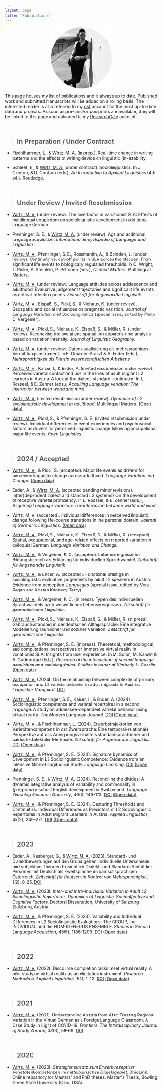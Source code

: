 ```yaml
---
layout: page
title: "Publications"
---
```


<p align="center">
  <img width="200" height="200" src="/images/PublicationsPhoto.png">
</p>

This page houses my list of publications and is always up to date. Published work and submitted manuscripts will be added on a rolling basis. The interested reader is also referred to my [osf](https://osf.io/gn4m7/) account for the most up-to-date data and projects. As soon as pre- and/or postprints are available, they will be linked to this page and uploaded to my [ResearchGate](https://www.researchgate.net/profile/Mason-Wirtz) account.  

<br>

> ## In Preparation / Under Contract

* Fischlhammer, L., & <u>Wirtz, M. A.</u> (in prep.). Real-time change in writing patterns and the effects of writing device on linguistic (in-)stability.

* Schleef, E., & <u>Wirtz, M. A.</u> (under contract). Sociolinguistics. In J. Clenton, & D. Coulson (eds.), *An Introduction to Applied Linguistics* (4th ed.). Routledge.

<br>


> ## Under Review / Invited Resubmission

* <u>Wirtz, M. A.</u> (under review). The love factor in variationist SLA: Effects of multilingual coupledom on sociolinguistic development in additional-language German. 

* Pfenninger, S. E., & <u>Wirtz, M. A.</u> (under review). Age and additional language acquisition. *International Encyclopedia of Language and Linguistics*.

* <u>Wirtz, M. A.</u>, Pfenninger, S. E., Rossmanith, A., & Zbinden, L. (under review). Continuity vs. cut-off points in SLA across the lifespan: From significant life events to biologically regulated thresholds. In C. Wright, T. Piske, A. Steinlein, P. Peltonen (eds.), *Context Matters*. Multilingual Matters. 

* <u>Wirtz, M. A.</u> (under review). Language attitudes across adolescence and adulthood: Evaluative judgement trajectories and significant life events as critical inflection points. *Zeitschrift für Angewandte Linguistik.*

* <u>Wirtz, M. A.</u>, Elspaß, S., Pickl, S., & Niehaus, K. (under review). Geospatial and social influences on pragmatic variation. *Journal of Language Variation and Sociolinguistics* (special issue, edited by Philip C. Vergeiner).

* <u>Wirtz, M. A.</u>, Pickl, S., Niehaus, K., Elspaß, S., & Möller, R. (under review). Reconciling the social and spatial: An apparent-time analysis based on variation intensity. *Journal of Linguistic Geography.*

* <u>Wirtz, M. A.</u> (under review). Datenvisualisierung als mehrsprachiges Vermittlungsinstrument. In F. Gmainer-Pranzl & A. Ender (Eds.), *Mehrsprachigkeit als Prinzip wissenschaftlichen Arbeitens*.

* <u>Wirtz, M. A.</u>, Kaiser, I., & Ender, A. (invited resubmission under review). Perceived varietal contact and use in the lives of adult migrant L2 learners in Austria: A look at the dialect-standard-continuum. In L. Rosseel, & E. Zenner (eds.), *Acquiring Language variation: The interaction between world and mind*.

* <u>Wirtz, M. A.</u> (invited resubmission under review). *Dynamics of L2 sociolinguistic development in adulthood*. Multilingual Matters. [(Open data)](https://osf.io/jzwd4/)

* <u>Wirtz, M. A.</u>, Pickl, S., & Pfenninger, S. E. (invited resubmission under review). Individual differences in event experiences and psychosocial factors as drivers for perceived linguistic change following occupational major life events. *Open Linguistics.*

<br>


> ## 2024 / Accepted

* <u>Wirtz, M. A.</u>, & Pickl, S. (accepted). Major life events as drivers for perceived linguistic change across adulthood. *Language Variation and Change.* [(Open data)](https://osf.io/mf3jh/)

* Ender, A., & <u>Wirtz, M. A.</u> (accepted pending minor revisions). In(ter)dependent dialect and standard L2 systems? On the development of receptive varietal proficiency. In L. Rosseel, & E. Zenner (eds.), *Acquiring Language variation: The interaction between world and mind*.

* <u>Wirtz, M. A.</u> (accepted). Individual differences in perceived linguistic change following life-course transitions in the personal domain. *Journal of Germanic Linguistics.* [(Open data)](https://osf.io/er7zw/)

* <u>Wirtz, M. A.</u>, Pickl, S., Niehaus, K., Elspaß, S., & Möller, R. (accepted). Spatial, occupational, and age-related effects on reported variation in colloquial German. *Language Variation and Change.*

* <u>Wirtz, M. A.</u>, & Vergeiner, P. C. (accepted). Lebensereignisse im Bildungsbereich als Erklärung für individuellen Sprachwandel. *Zeitschrift für Angewandte Linguistik.*

* <u>Wirtz, M. A.</u>, & Ender, A. (accepted). Functional prestige in sociolinguistic evaluative judgements by adult L2 speakers in Austria: Evidence from perception. *Languages* (special issue, edited by Vera Regan and Kristen Kennedy Terry).

* <u>Wirtz, M. A.</u>, & Vergeiner, P. C. (in press). Typen des individuellen Sprachwandels nach wesentlichen Lebensereignissen. *Zeitschrift für germanistische Linguistik*.

* <u>Wirtz, M. A.</u>, Pickl, S., Niehaus, K., Elspaß, S., & Möller, R. (in press). Gebrauchsstandard in der deutschen Alltagssprache: Eine integrative Modellierung räumlicher und sozialer Variation. *Zeitschrift für germanistische Linguistik.*

* <u>Wirtz, M. A.</u>, & Pfenninger, S. E. (in press). Theoretical, methodological, and computational perspectives on immersive virtual reality in variationist SLA: Insights from user experience. In M. Solon, M. Kanwit & A. Gudmestad (Eds.), *Research at the intersection of second language acquisition and sociolinguistics: Studies in honor of Kimberly L. Geeslin*. [(Open data)](https://osf.io/sbtae/)

* <u>Wirtz, M. A.</u> (2024). On the relationship between complexity of primary occupation and L2 varietal behavior in adult migrants in Austria. *Linguistics Vanguard.* [DOI](https://doi.org/10.1515/lingvan-2023-0069)

* <u>Wirtz, M. A.</u>, Pfenninger, S. E., Kaiser, I., & Ender, A. (2024). Sociolinguistic competence and varietal repertoires in a second language: A study on addressee-dependent varietal behavior using virtual reality. *The Modern Language Journal.* [DOI](https://doi.org/10.1111/modl.12918) [(Open data)](https://osf.io/myhgw/)

* <u>Wirtz, M. A.</u>, & Fischlhammer, L. (2024). Erwerbstrajektorien von Varietätenkompetenz in der Zweitsprache: Eine temporal-relationale Perspektive auf das Aneignungsverhältnis standardsprachlicher und bairisch-dialektaler Merkmale. *Zeitschrift für Angewandte Linguistik.* [DOI](https://doi.org/10.1515/zfal-2024-2006) [(Open data)](https://osf.io/s9nf2/)

* <u>Wirtz, M. A.</u>, & Pfenninger, S. E. (2024). Signature Dynamics of Development in L2 Sociolinguistic Competence: Evidence from an Intensive Micro-Longitudinal Study. *Language Learning*. [DOI](https://doi.org/10.1111/lang.12634) [(Open data)](https://osf.io/w4n62/)

* Pfenninger, S. E., & <u>Wirtz, M. A.</u> (2024). Reconciling the divides: A dynamic integrative analysis of variability and commonality in (pre)primary school English development in Switzerland. *Language Teaching Research Quarterly*, 46(1), 145-173. [DOI](https://eurokd.com/doi/10.32038/ltrq.2024.39.11) [(Open data)](https://osf.io/purk9/?view_only=13823b26ff744bd593c4c9d404e0ed8c)

* <u>Wirtz, M. A.</u>, & Pfenninger, S. E. (2024). Capturing Thresholds and Continuities: Individual Differences as Predictors of L2 Sociolinguistic Repertoires in Adult Migrant Learners in Austria. *Applied Linguistics*, 45(2), 249–271. [DOI](https://doi.org/10.1093/applin/amad055) [(Open data)](https://osf.io/xmw3f/)

<br>

> ## 2023

* Ender, A., Kasberger, G., & <u>Wirtz, M. A.</u> (2023). Standard- und Dialektbewertungen auf den Grund gehen: Individuelle Unterschiede und subjektive Theorien hinsichtlich Dialekt- und Standardaffinität bei Personen mit Deutsch als Zweitsprache im bairischsprachigen Österreich. *Zeitschrift für Deutsch im Kontext von Mehrsprachigkeit, 1*(2), 8-25. [DOI](https://www.vr-elibrary.de/doi/abs/10.14220/odaf.2023.39.1.8)

* <u>Wirtz, M. A.</u> (2023). *Inter- and Intra-Individual Variation in Adult L2 Sociolinguistic Repertoires. Dynamics of Linguistic, Socioaffective and Cognitive Factors.* Doctoral Dissertation, University of Salzburg (Salzburg, Austria)

* <u>Wirtz, M. A.</u>, & Pfenninger, S. E. (2023). Variability and Individual Differences in L2 Sociolinguistic Evaluations: The GROUP, the INDIVIDUAL and the HOMOGENEOUS ENSEMBLE. *Studies in Second Language Acquisition*, 45(5), 1186–1209. [DOI](https://doi.org/10.1017/S0272263123000177) [(Open data)](https://osf.io/yrqn6/)


<br>

> ## 2022

* <u>Wirtz, M. A.</u> (2022). Discourse completion tasks meet virtual reality: A pilot study on virtual reality as an elicitation instrument. *Research Methods in Applied Linguistics, 1*(3), 1–12. [DOI](https://www.sciencedirect.com/science/article/pii/S277276612200026X) [(Open data)](https://osf.io/ebcdf/)


<br>

> ## 2021

* <u>Wirtz, M. A.</u> (2021). Understanding Austria from Afar: Treating Regional Variation in the Virtual German as a Foreign Language Classroom. A Case Study in Light of COVID-19. *Frontiers: The Interdisciplinary Journal of Study Abroad, 33*(3), 59-69. [DOI](https://frontiersjournal.org/index.php/Frontiers/article/view/548/474)


<br>

> ## 2020

* <u>Wirtz, M. A.</u> (2020). *Strategieneinsatz zum Erwerb rezeptiver Varietätenkompetenzen im mittelbairischen Dialektgebiet.* OhioLink: Online repository for Masters' and PhD theses. Master's Thesis, Bowling Green State University (Ohio, USA).









